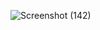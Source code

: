 ![Screenshot (142)](https://user-images.githubusercontent.com/45221397/92456976-3d80ac80-f1e1-11ea-841a-8aa3e2c073fc.png)
